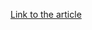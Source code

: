 [Link to the article](https://www.akamai.com/blog/security-research/2024/dec/akamai-perspective-patch-tuesday-december-2024)
